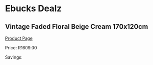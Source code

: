
# Ebucks Dealz
## Vintage Faded Floral Beige Cream 170x120cm
[Product Page](https://www.ebucks.com/web/shop/productSelected.do?prodId=1210479871&catId=1209942745)

Price: R1609.00

Savings: 


	